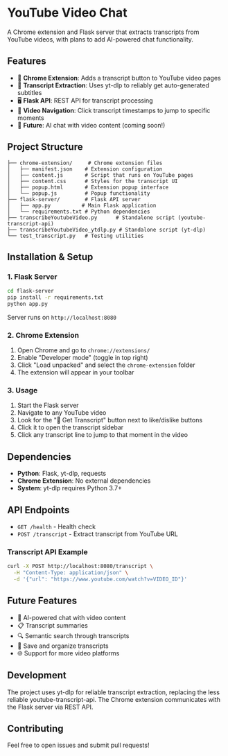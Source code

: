 # YouTube Video Chat

A Chrome extension and Flask server that extracts transcripts from YouTube videos, with plans to add AI-powered chat functionality.

## Features

- 🎥 **Chrome Extension**: Adds a transcript button to YouTube video pages
- 📝 **Transcript Extraction**: Uses yt-dlp to reliably get auto-generated subtitles
- 🖥️ **Flask API**: REST API for transcript processing
- 🎯 **Video Navigation**: Click transcript timestamps to jump to specific moments
- 🚀 **Future**: AI chat with video content (coming soon!)

## Project Structure

```
├── chrome-extension/     # Chrome extension files
│   ├── manifest.json    # Extension configuration
│   ├── content.js       # Script that runs on YouTube pages
│   ├── content.css      # Styles for the transcript UI
│   ├── popup.html       # Extension popup interface
│   └── popup.js         # Popup functionality
├── flask-server/        # Flask API server
│   ├── app.py          # Main Flask application
│   └── requirements.txt # Python dependencies
├── transcribeYoutubeVideo.py      # Standalone script (youtube-transcript-api)
├── transcribeYoutubeVideo_ytdlp.py # Standalone script (yt-dlp)
└── test_transcript.py   # Testing utilities
```

## Installation & Setup

### 1. Flask Server

```bash
cd flask-server
pip install -r requirements.txt
python app.py
```

Server runs on `http://localhost:8080`

### 2. Chrome Extension

1. Open Chrome and go to `chrome://extensions/`
2. Enable "Developer mode" (toggle in top right)
3. Click "Load unpacked" and select the `chrome-extension` folder
4. The extension will appear in your toolbar

### 3. Usage

1. Start the Flask server
2. Navigate to any YouTube video
3. Look for the "📝 Get Transcript" button next to like/dislike buttons
4. Click it to open the transcript sidebar
5. Click any transcript line to jump to that moment in the video

## Dependencies

- **Python**: Flask, yt-dlp, requests
- **Chrome Extension**: No external dependencies
- **System**: yt-dlp requires Python 3.7+

## API Endpoints

- `GET /health` - Health check
- `POST /transcript` - Extract transcript from YouTube URL

### Transcript API Example

```bash
curl -X POST http://localhost:8080/transcript \
  -H "Content-Type: application/json" \
  -d '{"url": "https://www.youtube.com/watch?v=VIDEO_ID"}'
```

## Future Features

- 🤖 AI-powered chat with video content
- 📋 Transcript summaries
- 🔍 Semantic search through transcripts
- 💾 Save and organize transcripts
- 🌐 Support for more video platforms

## Development

The project uses yt-dlp for reliable transcript extraction, replacing the less reliable youtube-transcript-api. The Chrome extension communicates with the Flask server via REST API.

## Contributing

Feel free to open issues and submit pull requests!